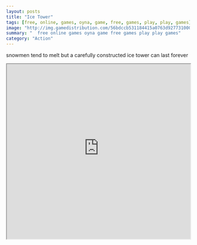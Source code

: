 ```yaml
---
layout: posts
title: "Ice Tower"
tags: [free, online, games, oyna, game, free, games, play, play, games]
image: "http://img.gamedistribution.com/56bdccb531184415a0763d927731000b.jpg"
summary: "  free online games oyna game free games play play games"
category: "Action"
---
```


snowmen tend to melt but a carefully constructed ice tower can last forever

<iframe width="100%" height="480px;" src="http://flash.gamedistribution.com?game=56bdccb531184415a0763d927731000b"></iframe>